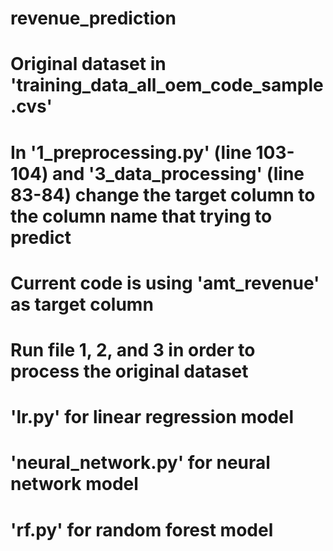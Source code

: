 # revenue_prediction

# Original dataset in 'training_data_all_oem_code_sample.cvs'

# In '1_preprocessing.py' (line 103-104) and '3_data_processing' (line 83-84) change the target column to the column name that trying to predict 
# Current code is using 'amt_revenue' as target column

# Run file 1, 2, and 3 in order to process the original dataset

# 'lr.py' for linear regression model 
# 'neural_network.py' for neural network model 
# 'rf.py' for random forest model 